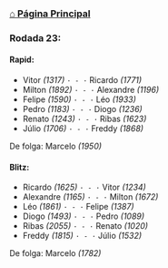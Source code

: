 ### [⌂ Página Principal](https://grupo-de-xadrez.github.io/)

### Rodada 23:

#### Rapid:

* Vitor *(1317)* `· - ·` Ricardo *(1771)*  
* Milton *(1892)* `· - ·` Alexandre *(1196)*  
* Felipe *(1590)* `· - ·` Léo *(1933)*  
* Pedro *(1183)* `· - ·` Diogo *(1236)*  
* Renato *(1243)* `· - ·` Ribas *(1623)*  
* Júlio *(1706)* `· - ·` Freddy *(1868)*  

De folga: Marcelo *(1950)*

#### Blitz:

* Ricardo *(1625)* `· - ·` Vitor *(1234)*  
* Alexandre *(1165)* `· - ·` Milton *(1672)*  
* Léo *(1861)* `· - ·` Felipe *(1387)*  
* Diogo *(1493)* `· - ·` Pedro *(1089)*  
* Ribas *(2055)* `· - ·` Renato *(1020)*  
* Freddy *(1815)* `· - ·` Júlio *(1532)*  

De folga: Marcelo *(1782)*


